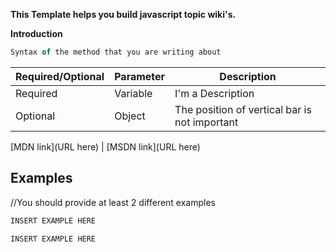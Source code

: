 **This Template helps you build javascript topic wiki's.**

**Introduction**

```js
Syntax of the method that you are writing about
```

| Required/Optional | Parameter | Description                                                          |
|-------------------|-----------|----------------------------------------------------------------------|
| Required          | Variable  | I'm a Description |
| Optional          | Object    | The position of vertical bar is not important                     |

[MDN link](URL here) | [MSDN link](URL here)

## Examples
//You should provide at least 2 different examples
```js
INSERT EXAMPLE HERE
```

```js
INSERT EXAMPLE HERE
```